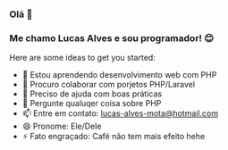 ### Olá 👋

### Me chamo Lucas Alves e sou programador! :blush:

Here are some ideas to get you started:

- 🌱 Estou aprendendo desenvolvimento web com PHP
- 👯 Procuro colaborar com porjetos PHP/Laravel
- 🤔 Preciso de ajuda com boas práticas
- 💬 Pergunte qualuqer coisa sobre PHP
- 📫 Entre em contato: lucas-alves-mota@hotmail.com
- 😄 Pronome: Ele/Dele
- ⚡ Fato engraçado: Café não tem mais efeito hehe
